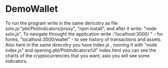 # DemoWallet
To run the program write in the same dericotry as file solo.js:"pbl/PlotIndicators/proxy", "npm install", and after it write: "node solo.js".
To navigate throught the application write :"localhost:3000/ " - for forms, "localhost:3000/wallet" - to see history of transactions and assets.
Also here in the same direcotry you have index.js , running it with "node index.js" and opening pbl/PlotIndicators/UI" index.html you can see the charts of the cryptocurrencies that you want, aslo you will see some indicators.
